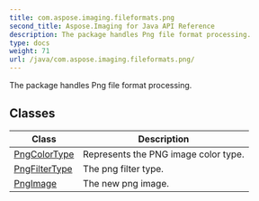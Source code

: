 ```yaml
---
title: com.aspose.imaging.fileformats.png
second_title: Aspose.Imaging for Java API Reference
description: The package handles Png file format processing.
type: docs
weight: 71
url: /java/com.aspose.imaging.fileformats.png/
---
```


The package handles Png file format processing.


## Classes

| Class | Description |
| --- | --- |
| [PngColorType](../com.aspose.imaging.fileformats.png/pngcolortype) | Represents the PNG image color type. |
| [PngFilterType](../com.aspose.imaging.fileformats.png/pngfiltertype) | The png filter type. |
| [PngImage](../com.aspose.imaging.fileformats.png/pngimage) | The new png image. |
